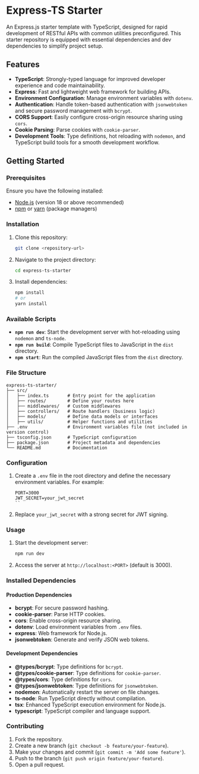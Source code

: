 # Express-TS Starter

An Express.js starter template with TypeScript, designed for rapid development of RESTful APIs with common utilities preconfigured. This starter repository is equipped with essential dependencies and dev dependencies to simplify project setup.

## Features

- **TypeScript**: Strongly-typed language for improved developer experience and code maintainability.
- **Express**: Fast and lightweight web framework for building APIs.
- **Environment Configuration**: Manage environment variables with `dotenv`.
- **Authentication**: Handle token-based authentication with `jsonwebtoken` and secure password management with `bcrypt`.
- **CORS Support**: Easily configure cross-origin resource sharing using `cors`.
- **Cookie Parsing**: Parse cookies with `cookie-parser`.
- **Development Tools**: Type definitions, hot reloading with `nodemon`, and TypeScript build tools for a smooth development workflow.

## Getting Started

### Prerequisites

Ensure you have the following installed:
- [Node.js](https://nodejs.org/) (version 18 or above recommended)
- [npm](https://www.npmjs.com/) or [yarn](https://yarnpkg.com/) (package managers)

### Installation

1. Clone this repository:
   ```bash
   git clone <repository-url>
   ```

2. Navigate to the project directory:
   ```bash
   cd express-ts-starter
   ```

3. Install dependencies:
   ```bash
   npm install
   # or
   yarn install
   ```

### Available Scripts

- **`npm run dev`**: Start the development server with hot-reloading using `nodemon` and `ts-node`.
- **`npm run build`**: Compile TypeScript files to JavaScript in the `dist` directory.
- **`npm start`**: Run the compiled JavaScript files from the `dist` directory.

### File Structure

```plaintext
express-ts-starter/
├── src/
│   ├── index.ts       # Entry point for the application
│   ├── routes/        # Define your routes here
│   ├── middlewares/   # Custom middlewares
│   ├── controllers/   # Route handlers (business logic)
│   ├── models/        # Define data models or interfaces
│   ├── utils/         # Helper functions and utilities
├── .env               # Environment variables file (not included in version control)
├── tsconfig.json      # TypeScript configuration
├── package.json       # Project metadata and dependencies
└── README.md          # Documentation
```

### Configuration

1. Create a `.env` file in the root directory and define the necessary environment variables. For example:
   ```plaintext
   PORT=3000
   JWT_SECRET=your_jwt_secret
   ``

2. Replace `your_jwt_secret` with a strong secret for JWT signing.

### Usage

1. Start the development server:
   ```bash
   npm run dev
   ```

2. Access the server at `http://localhost:<PORT>` (default is 3000).

### Installed Dependencies

#### Production Dependencies
- **bcrypt**: For secure password hashing.
- **cookie-parser**: Parse HTTP cookies.
- **cors**: Enable cross-origin resource sharing.
- **dotenv**: Load environment variables from `.env` files.
- **express**: Web framework for Node.js.
- **jsonwebtoken**: Generate and verify JSON web tokens.

#### Development Dependencies
- **@types/bcrypt**: Type definitions for `bcrypt`.
- **@types/cookie-parser**: Type definitions for `cookie-parser`.
- **@types/cors**: Type definitions for `cors`.
- **@types/jsonwebtoken**: Type definitions for `jsonwebtoken`.
- **nodemon**: Automatically restart the server on file changes.
- **ts-node**: Run TypeScript directly without compilation.
- **tsx**: Enhanced TypeScript execution environment for Node.js.
- **typescript**: TypeScript compiler and language support.

### Contributing

1. Fork the repository.
2. Create a new branch (`git checkout -b feature/your-feature`).
3. Make your changes and commit (`git commit -m 'Add some feature'`).
4. Push to the branch (`git push origin feature/your-feature`).
5. Open a pull request.

